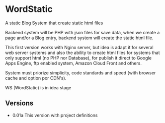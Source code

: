 WordStatic
==========

A static Blog System that create static html files

Backend system will be PHP with json files for save data, when we create a page and/or a Blog entry, backend system will create the static html file.

This first version works with Nginx server, but idea is adapt it for several web server systems and also the ability to create html files for systems that only support html (no PHP nor Database), for publish it direct to Google Apps Engine, ftp enabled system, Amazon Cloud Front and others.

System must priorize simplicity, code standards and speed (with browser cache and option por CDN's).

WS (WordStatic) is in idea stage

## Versions

+ 0.01a This version with project definitions

